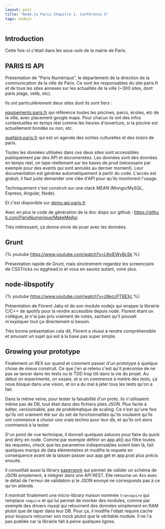 ```yaml
---
layout: post
title: "Node.js Paris Chapitre 1, Conférence 5"
tags: nodejs
---
```


## Introduction

Cette fois-ci c'était dans les sous-sols de la mairie de Paris.

## PARIS IS API

Présentation de "Paris Numérique”, le département de la direction de la
communication de la ville de Paris. Ce sont les responsables du site paris.fr
et de tous les sites annexes sur les actualités de la ville (~300 sites, dont
paris plage, velib, etc).

Ils ont particulièrement deux sites dont ils sont fiers :

[equipements.paris.fr](http://equipements.paris.fr/) qui référence toutes les
piscines, parcs, écoles, etc de la ville, avec placement google maps. Pour
chacun ils ont des infos contextuelles en temps réel comme les heures
d'ouverture, si la piscine est actuellement bondée ou non, etc.

[quefaire.paris.fr](http://quefaire.paris.fr/) qui est un agenda des sorties
culturelles et des loisirs de paris.

Toutes les données utilisées dans ces deux sites sont accessibles publiquement
par des API et documentées. Les données sont des données en temps réel, on
tape réellement sur les bases de prod (nécessaire par exemple pour des events
qui sont annulés au dernier moment). Leur documentation est générée
automatiquement à partir du code. L'accès est gratuit, il faut juste demander
une clée d'API pour qu'ils monitorent l'usage.

Techniquement c'est construit sur une stack MEAN (Mongo/MySQL, Express,
Angular, Node).

Et c'est disponible sur [demo.api.paris.fr](http://demo.api.paris.fr/)

Avec en plus le code de génération de la doc dispo sur github : [https://githu
b.com/ParisNumerique/MakeMeApi](https://github.com/ParisNumerique/MakeMeApi)

Très intéressant, ça donne envie de jouer avec les données.

## Grunt

{% youtube https://www.youtube.com/watch?v=LKolEWyBcSk %}

Présentation rapide de Grunt, mais sincérement regardez les screencasts de
CSSTricks ou egghead.io et vous en saurez autant, voire plus.

## node-libspotify

{% youtube https://www.youtube.com/watch?v=z8eccPT8EXc %}

Présentation de Florent Jaby et de son module nodejs qui wrappe la librairie
C/C++ de spotify pour la rendre accessible depuis node. Florent étant un
collègue, je n'ai pas pris vraiment de notes, sachant qu'il pouvait m'expliquer
tout ça directement si besoin.

Très bonne présentation cela dit, Florent a réussi à rendre compréhensible et
amusant un sujet qui est à la base pas super simple.

## Growing your prototype

Finalement un REX sur quand et comment passer d'un prototype à quelque chose
de mieux construit. Ce que j'en ai retenu c'est qu'il préconise de ne pas se
lancer dans les tests ou le TDD trop tôt dans la vie du projet. Au début on
experimente, on essaie, et si on commence à mettre des tests, ça nous bloque
dans une vision, et on a du mal à jeter tous les tests qu'on a fait.

Dans la même veine, pour tester la faisabilité d'un proto, ils n'utilisaient
même pas de DB, tout était dans des fichiers plats JSON. Plus facile à éditer,
versionnable, pas de problématique de scaling. Ce n'est qu'une fois qu'ils ont
vraiment été sur du set de fonctionnalités qu'ils voulaient qu'ils ont
commencé à choisir une vraie techno pour leur db, et qu'ils ont alors commencé
à la tester.

D'un point de vue technique, il donnait quelques astuces pour faire du quick
and dirty en node. Comme par exemple définir un app.all() qui filtre toutes
les requetes, check que les parametres indispensables soient bien là, fait
quelques manips de data élémentaires et modifie la requete en conséquence
avant de la laisser passer aux app.get et app.post plus précis ensuite.

Il conseillait aussi la library [paperwork](https://github.com/lperrin/paperwork)
qui permet de valider un schéma de JSON simplement, à intégrer dans une API
REST. Elle retourne un 4xx avec le détail de l'erreur de validation si le JSON
envoyé ne corresponds pas à ce qu'on attends.

Il montrait finalement une micro-library maison nommée `transquire` qui
remplace `require` et qui lui permet de mocker des modules, comme par exemple
des drivers mysql qui retournent des données simplement en RAM plutot que de
taper dans leur DB. Pour ça, il modifie l'objet require.cache pour toujours
retourner son mock plutot que le véritable module. Il ne l'a pas publiée car
la librairie fait à peine quelques lignes.

